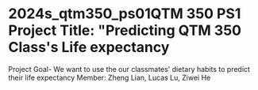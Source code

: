 # 2024s_qtm350_ps01QTM 350 PS1  Project Title: "Predicting QTM 350 Class's Life expectancy
Project Goal- We want to use the our classmates' dietary habits to predict their life expectancy
Member: Zheng Lian, Lucas Lu, Ziwei He
